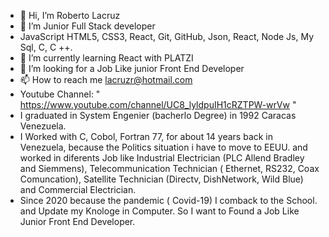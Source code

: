 - 👋 Hi, I’m Roberto Lacruz
- 👀 I’m Junior Full Stack developer
- JavaScript HTML5, CSS3, React, Git, GitHub, Json, React, Node Js, My Sql, C, C ++.
- 🌱 I’m currently learning React with PLATZI
- 💞️ I’m looking for a Job Like junior Front End Developer
- 📫 How to reach me lacruzr@hotmail.com
- Youtube Channel: " https://www.youtube.com/channel/UC8_lyldpuIH1cRZTPW-wrVw "
- I graduated in System Engenier (bacherlo Degree) in 1992 Caracas Venezuela.
- I Worked with C, Cobol, Fortran 77, for about 14 years back in Venezuela, because the Politics situation i have to move to EEUU. and worked in diferents Job like Industrial Electrician (PLC Allend Bradley and Siemmens), Telecommunication Technician ( Ethernet, RS232, Coax Comuncation), Satellite Technician (Directv, DishNetwork, Wild Blue) and Commercial Electrician.
- Since 2020 because the pandemic ( Covid-19) I comback to the School. and Update my Knologe in  Computer. So I want to Found a Job Like Junior Front End Developer. 
<!---
Lacruzr/Lacruzr is a ✨ special ✨ repository because its `README.md` (this file) appears on your GitHub profile.
You can click the Preview link to take a look at your changes.
--->
